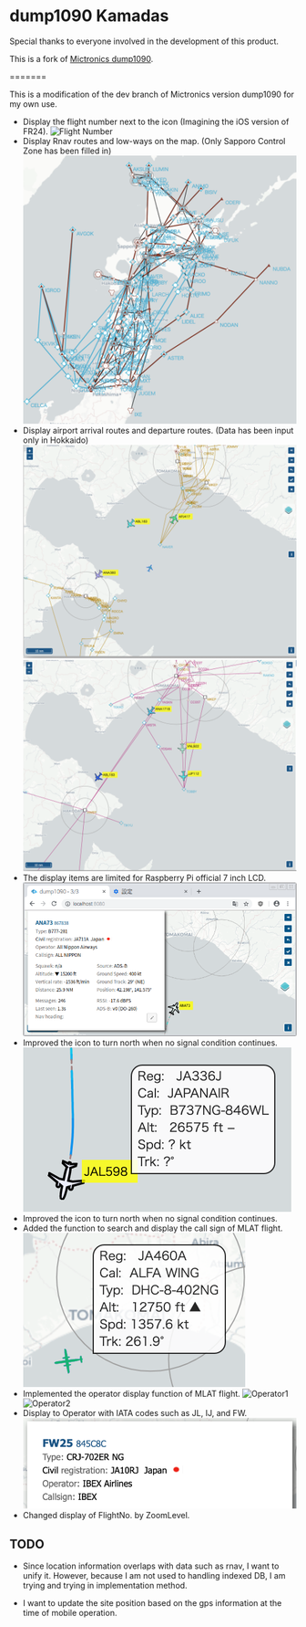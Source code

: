 # dump1090 Kamadas

Special thanks to everyone involved in the development of this product.

This is a fork of [Mictronics dump1090](https://github.com/Mictronics/dump1090).

=======

This is a modification of the dev branch of Mictronics version dump1090 for my own use.

* Display the flight number next to the icon (Imagining the iOS version of FR24).
![Flight Number](https://github.com/kamadas/dump1090/blob/images/images/FlightNo3.png)
* Display Rnav routes and low-ways on the map. (Only Sapporo Control Zone has been filled in)
![All_Rnav_and_Low-way](https://github.com/kamadas/dump1090/blob/images/images/All_Rnav_and_Low-way.png)
* Display airport arrival routes and departure routes. (Data has been input only in Hokkaido)
![Arrival](https://github.com/kamadas/dump1090/blob/images/images/Arrival.png)
![Deperture](https://github.com/kamadas/dump1090/blob/images/images/Deperture.png)
* The display items are limited for Raspberry Pi official 7 inch LCD.
![LCD](https://github.com/kamadas/dump1090/blob/images/images/LCD_infoscreen.png)
* Improved the icon to turn north when no signal condition continues.
![Track](https://github.com/kamadas/dump1090/blob/images/images/NOT_track_to_North.png)
* Improved the icon to turn north when no signal condition continues.
* Added the function to search and display the call sign of MLAT flight.
![MLAT](https://github.com/kamadas/dump1090/blob/images/images/alfa-wing.png)
* Implemented the operator display function of MLAT flight.
![Operator1](https://github.com/kamadas/dump1090/blob/images/images/operator1.png)
![Operator2](https://github.com/kamadas/dump1090/blob/images/images/operator2.png)
* Display to Operator with IATA codes such as JL, IJ, and FW.
![Operator3](https://github.com/kamadas/dump1090/blob/images/images/fw.png)
* Changed display of FlightNo. by ZoomLevel.

## TODO

* Since location information overlaps with data such as rnav, I want to unify it.
 However, because I am not used to handling indexed DB, I am trying and trying in implementation method.

* I want to update the site position based on the gps information at the time of mobile operation.
